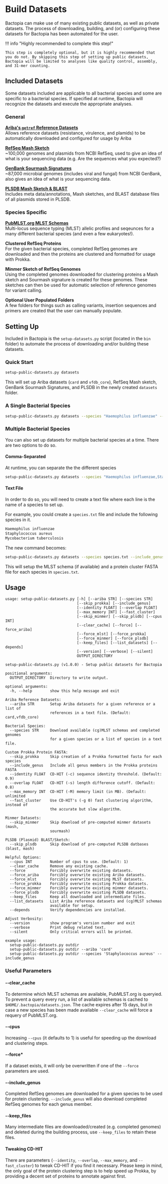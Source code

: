 # Build Datasets
Bactopia can make use of many existing public datasets, as well as private datasets. The process of downloading, building, and (or) configuring these datasets for Bactopia has been automated for the user.

!!! info "Highly recommended to complete this step!"

    This step is completely optional, but it is highly recommended that you do not. By skipping this step of setting up public datasets, Bactopia will be limited to analyses like quality control, assembly, and 31-mer counting. 

## Included Datasets
Some datasets included are applicable to all bacterial species and some are specific to a bacterial species. If specified at runtime, Bactopia will recognize the datasets and execute the appropriate analyses.

### General
**[Ariba's `getref` Reference Datasets](https://github.com/sanger-pathogens/ariba/wiki/Task:-getref)**  
Allows reference datasets (resistance, virulence, and plamids) to be automatically downloaded and configured for usage by Ariba  

**[RefSeq Mash Sketch](https://mash.readthedocs.io/en/latest/data.html)**  
~100,000 genomes and plasmids from NCBI RefSeq, used to give an idea of what is your sequencing data (e.g. Are the sequences what you expected?)  

**[GenBank Sourmash Signatures](https://sourmash.readthedocs.io/en/latest/datasets.html?highlight=--track-abundance#genbank-lca-dataset)**  
~87,000 microbial genomes (includes viral and fungal) from NCBI GenBank, also gives an idea of what is your sequencing data.  

**[PLSDB Mash Sketch & BLAST](https://ccb-microbe.cs.uni-saarland.de/plsdb/plasmids/download/)**  
Includes meta data/annotations, Mash sketches, and BLAST database files of all plasmids stored in PLSDB.  

### Species Specific

**[PubMLST.org MLST Schemas](https://pubmlst.org/datasets/)**  
Multi-locus sequence typing (MLST) allelic profiles and seqeunces for a many different bacterial species (and even a few eukaryotes!).  

**Clustered RefSeq Proteins**  
For the given bacterial species, completed RefSeq genomes are downloaded and then the proteins are clustered and formatted for usage with Prokka.  

**Minmer Sketch of RefSeq Genomes**  
Using the completed genomes downloaded for clustering proteins a Mash sketch and Sourmash signature is created for these genomes. These sketches can then be used for automatic selection of reference genomes for variant calling.

**Optional User Populated Folders**  
A few folders for things such as calling variants, insertion sequences and primers are created that the user can manually populate. 

## Setting Up
Included in Bactopia is the `setup-datasets.py` script (located in the `bin` folder) to automate the process of downloading and/or building these datasets.

### Quick Start
``` bash
setup-public-datasets.py datasets
```

This will set up Ariba datasets (`card` and `vfdb_core`), RefSeq Mash sketch, GenBank Sourmash Signatures, and PLSDB in the newly created `datasets` folder.


### A Single Bacterial Species
``` bash
setup-public-datasets.py datasets --species "Haemophilus influenzae" --include_genus
```



### Multiple Bacterial Species
You can also set up datasets for multiple bacterial species at a time. There are two options to do so.

#### Comma-Separated 
At runtime, you can separate the the different species
``` bash
setup-public-datasets.py datasets --species "Haemophilus influenzae,Staphylococcus aureus" --include_genus
```
#### Text File

In order to do so, you will need to create a text file where each line is the name of a species to set up.

For example, you could create a `species.txt` file and include the following species in it.
``` bash
Haemophilus influenzae
Staphylococcus aureus
Mycobacterium tuberculosis
```

The new command becomes:

``` bash
setup-public-datasets.py datasets --species species.txt --include_genus
```

This will setup the MLST schema (if available) and a protein cluster FASTA file for each species in `species.txt`. 

## Usage
``` 
usage: setup-public-datasets.py [-h] [--ariba STR] [--species STR]
                                [--skip_prokka] [--include_genus]
                                [--identity FLOAT] [--overlap FLOAT]
                                [--max_memory INT] [--fast_cluster]
                                [--skip_minmer] [--skip_plsdb] [--cpus INT]
                                [--clear_cache] [--force] [--force_ariba]
                                [--force_mlst] [--force_prokka]
                                [--force_minmer] [--force_plsdb]
                                [--keep_files] [--list_datasets] [--depends]
                                [--version] [--verbose] [--silent]
                                OUTPUT_DIRECTORY

setup-public-datasets.py (v1.0.0) - Setup public datasets for Bactopia

positional arguments:
  OUTPUT_DIRECTORY  Directory to write output.

optional arguments:
  -h, --help        show this help message and exit

Ariba Reference Datasets:
  --ariba STR       Setup Ariba datasets for a given reference or a list of
                    references in a text file. (Default: card,vfdb_core)

Bacterial Species:
  --species STR     Download available (cg)MLST schemas and completed genomes
                    for a given species or a list of species in a text file.

Custom Prokka Protein FASTA:
  --skip_prokka     Skip creation of a Prokka formatted fasta for each species
  --include_genus   Include all genus members in the Prokka proteins FASTA
  --identity FLOAT  CD-HIT (-c) sequence identity threshold. (Default: 0.9)
  --overlap FLOAT   CD-HIT (-s) length difference cutoff. (Default: 0.8)
  --max_memory INT  CD-HIT (-M) memory limit (in MB). (Default: unlimited
  --fast_cluster    Use CD-HIT's (-g 0) fast clustering algorithm, instead of
                    the accurate but slow algorithm.

Minmer Datasets:
  --skip_minmer     Skip download of pre-computed minmer datasets (mash,
                    sourmash)

PLSDB (Plasmid) BLAST/Sketch:
  --skip_plsdb      Skip download of pre-computed PLSDB datbases (blast, mash)

Helpful Options:
  --cpus INT        Number of cpus to use. (Default: 1)
  --clear_cache     Remove any existing cache.
  --force           Forcibly overwrite existing datasets.
  --force_ariba     Forcibly overwrite existing Ariba datasets.
  --force_mlst      Forcibly overwrite existing MLST datasets.
  --force_prokka    Forcibly overwrite existing Prokka datasets.
  --force_minmer    Forcibly overwrite existing minmer datasets.
  --force_plsdb     Forcibly overwrite existing PLSDB datasets.
  --keep_files      Keep all downloaded and intermediate files.
  --list_datasets   List Ariba reference datasets and (cg)MLST schemas
                    available for setup.
  --depends         Verify dependencies are installed.

Adjust Verbosity:
  --version         show program's version number and exit
  --verbose         Print debug related text.
  --silent          Only critical errors will be printed.

example usage:
  setup-public-datasets.py outdir
  setup-public-datasets.py outdir --ariba 'card'
  setup-public-datasets.py outdir --species 'Staphylococcus aureus' --include_genus
```

### Useful Parameters
#### --clear_cache
To determine which MLST schemas are available, PubMLST.org is queryied. To prevent a query every run, a list of available schemas is cached to `$HOME/.bactopia/datasets.json`. The cache expires after 15 days, but in case a new species has been made available `--clear_cache` will force a requery of PubMLST.org.

#### --cpus
Increasing `--cpus` (it defaults to 1) is useful for speeding up the download and clustering steps.

#### --force*
If a dataset exists, it will only be overwritten if one of the `--force` parameters are used.
 
#### --include_genus
Completed RefSeq genomes are downloaded for a given species to be used for protein clustering. `--include_genus` will also download completed RefSeq genomes for each genus member.

#### --keep_files
Many intermediate files are downloaded/created (e.g. completed genomes) and deleted during the building process, use `--keep_files` to retain these files.

#### Tweaking CD-HIT
There are parameters (`--identity`, `--overlap`, `--max_memory`, and `--fast_cluster`) to tweak CD-HIT if you find it necessary. Please keep in mind, the only goal of the protein clustering step is to help speed up Prokka, by providing a decent set of proteins to annotate against first.
